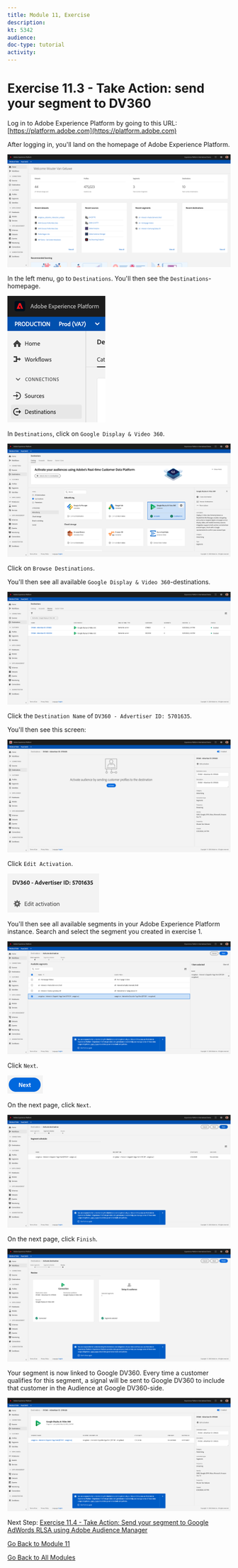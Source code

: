 ```yaml
---
title: Module 11, Exercise
description: 
kt: 5342
audience: 
doc-type: tutorial
activity: 
---
```


# Exercise 11.3 - Take Action: send your segment to DV360

Log in to Adobe Experience Platform by going to this URL: [https://platform.adobe.com](https://platform.adobe.com)

After logging in, you'll land on the homepage of Adobe Experience Platform.

![Data Ingestion](./images/home.png)

In the left menu, go to ``Destinations``.
You'll then see the ``Destinations``-homepage.

![RTCDP](./images/rtcdpmenudest.png)

In ``Destinations``, click on ``Google Display & Video 360``.

![RTCDP](./images/rtcdpgoogleseg.png)

Click on ``Browse Destinations``.

You'll then see all available ``Google Display & Video 360``-destinations.

![RTCDP](./images/rtcdpgoogledest.png)

Click the ``Destination Name`` of ``DV360 - Advertiser ID: 5701635``.

You'll then see this screen:

![RTCDP](./images/rtcdpgoogledest1.png)

Click ``Edit Activation``.

![RTCDP](./images/rtcdpactivate.png)

You'll then see all available segments in your Adobe Experience Platform instance. Search and select the segment you created in exercise 1.

![RTCDP](./images/rtcdpactivateseg.png)

Click ``Next``.

![RTCDP](./images/rtcdpnext.png)

On the next page, click ``Next``.

![RTCDP](./images/rtcdpnext1.png)

On the next page, click ``Finish``.

![RTCDP](./images/rtcdpnext2.png)

Your segment is now linked to Google DV360. Every time a customer qualifies for this segment, a signal will be sent to Google DV360 to include that customer in the Audience at Google DV360-side.

![RTCDP](./images/rtcdpnext3.png)

Next Step: [Exercise 11.4 - Take Action: Send your segment to Google AdWords RLSA using Adobe Audience Manager](./ex4.md)

[Go Back to Module 11](./real-time-cdp-build-a-segment-take-action.md)

[Go Back to All Modules](../../README.md)
